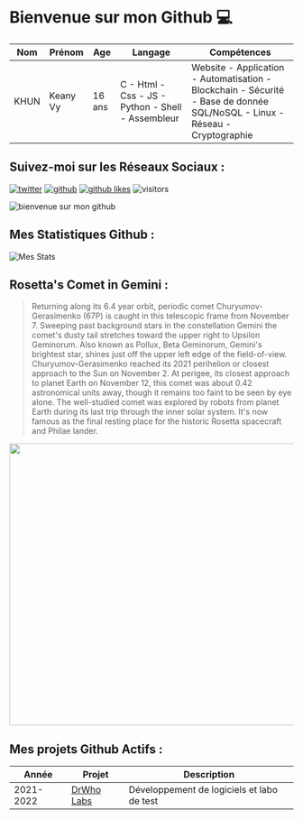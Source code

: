 # Bienvenue sur mon Github 💻
| Nom | Prénom | Age | Langage | Compétences |
|---  |---     |---  |---      |---
| KHUN | Keany Vy | 16 ans | C - Html - Css - JS - Python - Shell - Assembleur | Website - Application - Automatisation - Blockchain - Sécurité - Base de donnée SQL/NoSQL - Linux - Réseau - Cryptographie |

## Suivez-moi sur les Réseaux Sociaux :
[![twitter](https://img.shields.io/twitter/follow/thisiskeanyvy?style=social)](https://twitter.com/thisiskeanyvy)
[![github](https://img.shields.io/github/followers/thisiskeanyvy?style=social)](https://github.com/thisiskeanyvy?tab=followers)
[![github likes](https://img.shields.io/github/stars/thisiskeanyvy?style=social)](https://github.com/thisiskeanyvy)
![visitors](https://visitor-badge.glitch.me/badge?page_id=page.id=thisiskeanyvy.thisiskeanyvy)

![bienvenue sur mon github](https://thisiskeanyvy-hosting.pages.dev/banner.gif)

## Mes Statistiques Github :
![Mes Stats](https://github-readme-stats.vercel.app/api?username=thisiskeanyvy&show_icons=true&theme=radical)

## Rosetta's Comet in Gemini :

> Returning along its 6.4 year orbit, periodic comet Churyumov-Gerasimenko (67P) is caught in this telescopic frame from November 7. Sweeping past background stars in the constellation Gemini the comet's dusty tail stretches toward the upper right to Upsilon Geminorum. Also known as Pollux, Beta Geminorum, Gemini's brightest star, shines just off the upper left edge of the field-of-view. Churyumov-Gerasimenko reached its 2021 perihelion or closest approach to the Sun on November 2. At perigee, its closest approach to planet Earth on November 12, this comet was about 0.42 astronomical units away, though it remains too faint to be seen by eye alone. The well-studied comet was explored by robots from planet Earth during its last trip through the inner solar system. It's now famous as the final resting place for the historic Rosetta spacecraft and Philae lander.

<img src='https://apod.nasa.gov/apod/image/2111/67P_211107_1067.jpg' width="800" height="500"/>

## Mes projets Github Actifs :
| Année | Projet | Description |
|---   |---     |---          |
| 2021-2022 | [DrWho Labs](https://github.com/drwholabs) | Développement de logiciels et labo de test |